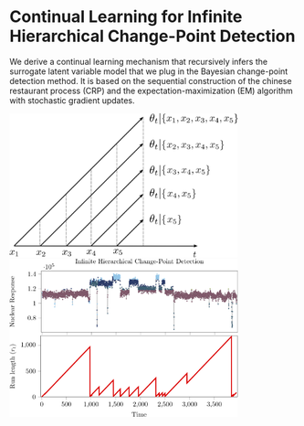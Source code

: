 # Continual Learning for Infinite Hierarchical Change-Point Detection

We derive a continual learning mechanism that recursively infers the surrogate latent variable model that we plug in the Bayesian change-point detection method. It is based on the sequential construction of the chinese restaurant process (CRP) and the expectation-maximization (EM) algorithm with stochastic gradient updates.

<img src="tmp/illustration_threads.png" width="400"> <img src="tmp/ihcpd.png" width="400">

